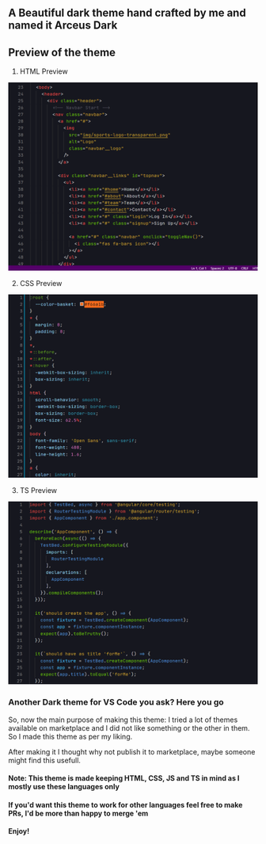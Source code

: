 ## A Beautiful dark theme hand crafted by me and named it Arceus Dark

## Preview of the theme

1. HTML Preview

![Arceus_HTML](/Images/Arceus_html.png)

2. CSS Preview

![Arceus_CSS](/Images/Arceus_css.png)

3. TS Preview

![Arceus_TS](/Images/Arceus_ts.png)

### Another Dark theme for VS Code you ask? Here you go

So, now the main purpose of making this theme: I tried a lot of themes available on marketplace and I did not like something or the other in them. So I made this theme as per my liking.

After making it I thought why not publish it to marketplace, maybe someone might find this usefull.

#### Note: This theme is made keeping HTML, CSS, JS and TS in mind as I mostly use these languages only

#### If you'd want this theme to work for other languages feel free to make PRs, I'd be more than happy to merge 'em

**Enjoy!**
